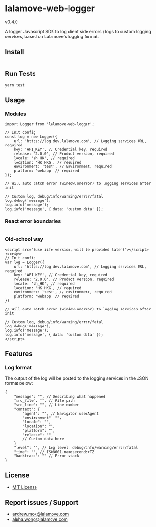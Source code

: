 # lalamove-web-logger
v0.4.0

A logger Javascript SDK to log client side errors / logs to custom logging services, based on Lalamove's logging format.

## Install
```bash

```

## Run Tests
```bash
yarn test
```

## Usage
### Modules
```
import Logger from 'lalamove-web-logger';

// Init config
const log = new Logger({
    url: 'https://log.dev.lalamove.com', // Logging services URL, required
    key: 'API_KEY', // Credential key, required
    release: '2.0.0', // Product version, required
    locale: 'zh_HK', // required
    location: 'HK_HKG', // required
    environment: 'test', // Environment, required
    platform: 'webapp' // required
});

// Will auto catch error (window.onerror) to logging services after init

// Custom log, debug/info/warning/error/fatal
log.debug('message');
log.info('message');
log.info('message', { data: 'custom data' });
```
### React error boundaries
```
```

### Old-school way
```
<script src="(use iife version, will be provided later)"></script>
<script>
// Init config
var log = Logger({
    url: 'https://log.dev.lalamove.com', // Logging services URL, required
    key: 'API_KEY', // Credential key, required
    release: '2.0.0', // Product version, required
    locale: 'zh_HK', // required
    location: 'HK_HKG', // required
    environment: 'test', // Environment, required
    platform: 'webapp' // required
})

// Will auto catch error (window.onerror) to logging services after init

// Custom log, debug/info/warning/error/fatal
log.debug('message');
log.info('message');
log.info('message', { data: 'custom data' });
</script>
```

## Features
### Log format

The output of the log will be posted to the logging services in the JSON format below:
```
{
    "message": "", // Describing what happened
    "src_file": "", // File path
    "src_line": "", // Line number
    "context": {
        "agent": "", // Navigator userAgent
        "environment": "",
        "locale": "",
        "location": "",
        "platform": "",
        "release": "",
        // Custom data here
    },
    "level": "", // Log level: debug/info/warning/error/fatal
    "time": "", // ISO8601.nanoseconds+TZ
    "backtrace": "" // Error stack
}
```
## License
- [MIT License](LICENSE.md)

## Report issues / Support
- andrew.mok@lalamove.com
- alpha.wong@lalamove.com
